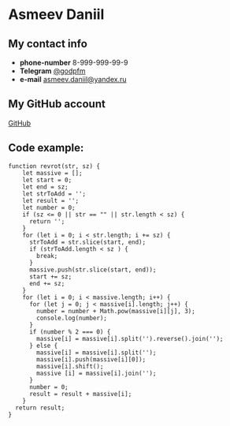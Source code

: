 # Asmeev Daniil

## My contact info
* **phone-number** 8-999-999-99-9
* **Telegram** [@godpfm](t.me/godpfm)
* **e-mail** asmeev.daniil@yandex.ru
## My GitHub account
[GitHub](https://github.com/GodPFM)

## Code example:

```
function revrot(str, sz) {
    let massive = [];
    let start = 0;
    let end = sz;
    let strToAdd = '';
    let result = '';
    let number = 0;
    if (sz <= 0 || str == "" || str.length < sz) {
      return '';
    } 
    for (let i = 0; i < str.length; i += sz) {
      strToAdd = str.slice(start, end);
      if (strToAdd.length < sz ) {
        break;
      }
      massive.push(str.slice(start, end));
      start += sz;
      end += sz;
    }
    for (let i = 0; i < massive.length; i++) {
      for (let j = 0; j < massive[i].length; j++) {
        number = number + Math.pow(massive[i][j], 3);
        console.log(number);
      }
      if (number % 2 === 0) {
        massive[i] = massive[i].split('').reverse().join('');
      } else {
        massive[i] = massive[i].split('');
        massive[i].push(massive[i][0]);
        massive[i].shift();
        massive [i] = massive[i].join('');
      }
      number = 0;
      result = result + massive[i];
    }
  return result;
}
```